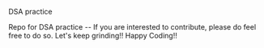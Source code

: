DSA practice

Repo for DSA practice -- If you are interested to contribute, please do feel free to do so. 
Let's keep grinding!! Happy Coding!!